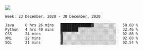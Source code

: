 <!--
**Mat2ja/Mat2ja** is a ✨ _special_ ✨ repository because its `README.md` (this file) appears on your GitHub profile.

Here are some ideas to get you started:

- 🔭 I’m currently working on ...
- 🌱 I’m currently learning ...
- 👯 I’m looking to collaborate on ...
- 🤔 I’m looking for help with ...
- 💬 Ask me about ...
- 📫 How to reach me: ...
- 😄 Pronouns: ...
- ⚡ Fun fact: ...
-->

<img src='https://media.giphy.com/media/xT9IgG50Fb7Mi0prBC/giphy.gif'>

<!--START_SECTION:waka-->
```text
Week: 23 December, 2020 - 30 December, 2020

Java     8 hrs 26 mins   ██████████████▓░░░░░░░░░░   58.60 % 
Python   4 hrs 40 mins   ████████░░░░░░░░░░░░░░░░░   32.46 % 
CSS      24 mins         ▓░░░░░░░░░░░░░░░░░░░░░░░░   02.86 % 
XML      22 mins         ▓░░░░░░░░░░░░░░░░░░░░░░░░   02.60 % 
SQL      21 mins         ▓░░░░░░░░░░░░░░░░░░░░░░░░   02.54 % 
```
<!--END_SECTION:waka-->
